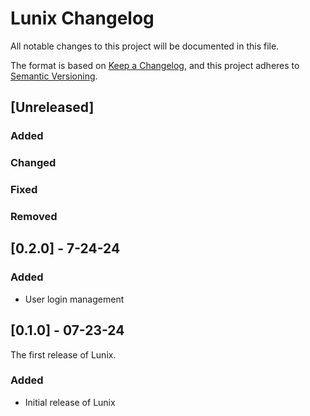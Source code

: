# Lunix Changelog

All notable changes to this project will be documented in this file.

The format is based on [Keep a Changelog](https://keepachangelog.com/en/1.0.0/),
and this project adheres to [Semantic Versioning](https://semver.org/spec/v2.0.0.html).

## [Unreleased]

### Added

### Changed

### Fixed

### Removed

## [0.2.0] - 7-24-24

### Added
- User login management

## [0.1.0] - 07-23-24

The first release of Lunix.

### Added
- Initial release of Lunix
